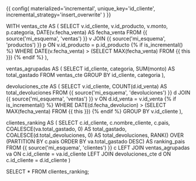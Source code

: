 {{ config(
    materialized='incremental',
    unique_key='id_cliente',
    incremental_strategy='insert_overwrite'
) }}

WITH ventas_cte AS (
    SELECT 
        v.id_cliente,
        v.id_producto,
        v.monto,
        p.categoria,
        DATE(v.fecha_venta) AS fecha_venta
    FROM {{ source('mi_esquema', 'ventas') }} v
    JOIN {{ source('mi_esquema', 'productos') }} p 
        ON v.id_producto = p.id_producto
    {% if is_incremental() %}
    WHERE DATE(v.fecha_venta) > (SELECT MAX(fecha_venta) FROM {{ this }})
    {% endif %}
), 

ventas_agrupadas AS (
    SELECT 
        id_cliente,
        categoria,
        SUM(monto) AS total_gastado
    FROM ventas_cte
    GROUP BY id_cliente, categoria
),

devoluciones_cte AS (
    SELECT 
        v.id_cliente,
        COUNT(d.id_venta) AS total_devoluciones
    FROM {{ source('mi_esquema', 'devoluciones') }} d
    JOIN {{ source('mi_esquema', 'ventas') }} v 
        ON d.id_venta = v.id_venta
    {% if is_incremental() %}
    WHERE DATE(d.fecha_devolucion) > (SELECT MAX(fecha_venta) FROM {{ this }})
    {% endif %}
    GROUP BY v.id_cliente
),

clientes_ranking AS (
    SELECT 
        c.id_cliente,
        c.nombre_cliente,
        c.pais,
        COALESCE(va.total_gastado, 0) AS total_gastado,
        COALESCE(d.total_devoluciones, 0) AS total_devoluciones,
        RANK() OVER (PARTITION BY c.pais ORDER BY va.total_gastado DESC) AS ranking_pais
    FROM {{ source('mi_esquema', 'clientes') }} c
    LEFT JOIN ventas_agrupadas va ON c.id_cliente = va.id_cliente
    LEFT JOIN devoluciones_cte d ON c.id_cliente = d.id_cliente
)

SELECT * FROM clientes_ranking;
